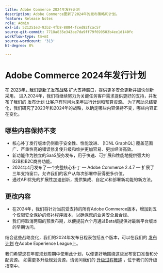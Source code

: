 ```yaml
---
title: Adobe Commerce 2024年发行计划
description: Adobe Commerce更新了2024年的发布策略和计划。
feature: Release Notes
role: Admin
exl-id: 521251e3-93b2-4fb8-8804-fced82fcac57
source-git-commit: 7718a835e343ae7da9ff79f690503b4ee1d140fc
workflow-type: tm+mt
source-wordcount: '313'
ht-degree: 0%

---
```


# Adobe Commerce 2024年发行计划

在 [2023年，我们更新了发布战略](https://business.adobe.com/blog/the-latest/adobe-announces-expanded-support) 扩大支持窗口，提供更多安全更新并加快创新采用。 进入2024年，我们将继续努力为关键任务客户需求提供更好的支持，并发布了我们的 [发布计划](https://experienceleague.adobe.com/docs/commerce-operations/release/planning/schedule.html) 让客户有时间为来年进行计划和预算资源。 为了帮助总结变化，我们研究了2023年和2024年的战略，以确定哪些内容保持不变，哪些内容正在变化。

## 哪些内容保持不变

* 核心补丁发行版本仍侧重于安全性、性能改进、 [!DNL GraphQL] 覆盖范围广、严重性高的错误修复使升级和维护更加容易、更加经济高效。
* 新功能作为独立的SaaS服务发布，用于快速、可扩展和性能地提供强大的B2B和B2C商务功能。
* 2024年4月发布了一个完整核心补丁 — Adobe Commerce 2.4.7 — 扩展了三年支持窗口，允许我们的客户从每次部署中获得更多价值。
* 通过API优先的扩展性加速创新，提供集成、自定义和部署新功能的新方法。

## 更改内容

* 在2024年，我们将针对当前受支持的所有Adobe Commerce版本，增加到五个仅限安全保护的修补程序版本，以确保您的业务安全且合规。
* 我们将取消两周的预发布期，以便提前六个月通过Beta版提供对最新平台版本的早期访问。

结合这些战略变化，我们的2024年发布日程表包括五个版本，可以在我们的 [发布计划](https://experienceleague.adobe.com/docs/commerce-operations/release/planning/schedule.html) 在Adobe Experience League上。

我们希望您在年度规划周期中使用此计划，以便更好地围绕这些发布窗口准备和分配资源。 如需更多升级规划资源，请访问我们的 [升级过程概述](/docs/commerce-operations/upgrade-guide/overview.html) ，位于我们的升级指南中。
